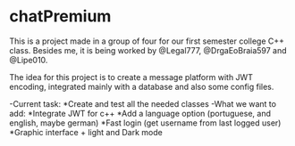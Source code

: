 # chatPremium
This is a project made in a group of four for our first semester college C++ class. Besides me, it is being worked by @Legal777, @DrgaEoBraia597 and @Lipe010.

The idea for this project is to create a message platform with JWT encoding, integrated mainly with a database and also some config files.

-Current task:
  *Create and test all the needed classes
-What we want to add: 
  *Integrate JWT for c++
  *Add a language option (portuguese, and english, maybe german)
  *Fast login (get username from last logged user)
  *Graphic interface + light and Dark mode
